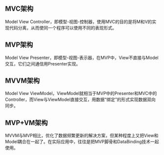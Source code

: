 ## MVC架构
Model View Controller，即模型-视图-控制器，使用MVC的目的是将M和V的实现代码分离，从而使同一个程序可以使用不同的表现形式。

## MVP架构
Model View Presenter，即模型-视图-表示器，在MVP中，View不直接与Model交互，它们之间通信用Presenter实现。

## MVVM架构
Model View ViewModel，ViewModel就相当于MVP中的Presenter和MVC中的Controller，而View与ViewModel直接交互，用数据“绑定”的形式实现数据双向同步。

## MVP+VM架构
MVVM与MVP相比，优化了数据频繁更新的解决方案，但某种程度上又把View和Model耦合在一起了。在实际应用中，往往是把MVP脚骨和DataBinding技术一起使用。




